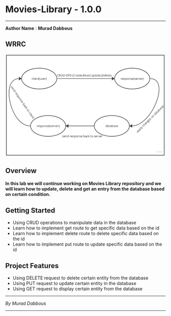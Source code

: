 # Movies-Library - 1.0.0

---

**Author Name** : **Murad Dabbous**

## WRRC

![web request response cycle](img/wrrc-16-updated.jpg)

## Overview

#### In this lab we will continue working on Movies Library repository and we will learn how to update, delete and get an entry from the database based on certain condition.

## Getting Started

- Using CRUD operations to manipulate data in the database
- Learn how to implement get route to get specific data based on the id
- Learn how to implement delete route to delete specific data based on the id
- Learn how to implement put route to update specific data based on the id

## Project Features

- Using DELETE request to delete certain entity from the database
- Using PUT request to update certain entity in the database
- Using GET request to display certain entity from the database

---

_By Murad Dabbous_

---
